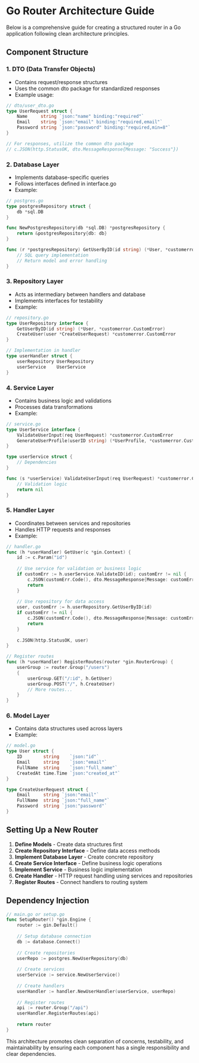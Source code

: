 # Go Router Architecture Guide

Below is a comprehensive guide for creating a structured router in a Go application following clean architecture principles.

## Component Structure

### 1. DTO (Data Transfer Objects)
- Contains request/response structures
- Uses the common dto package for standardized responses
- Example usage:

```go
// dto/user_dto.go
type UserRequest struct {
    Name     string `json:"name" binding:"required"`
    Email    string `json:"email" binding:"required,email"`
    Password string `json:"password" binding:"required,min=8"`
}

// For responses, utilize the common dto package
// c.JSON(http.StatusOK, dto.MessageResponse{Message: "Success"})
```

### 2. Database Layer
- Implements database-specific queries
- Follows interfaces defined in interface.go
- Example:

```go
// postgres.go
type postgresRepository struct {
    db *sql.DB
}

func NewPostgresRepository(db *sql.DB) *postgresRepository {
    return &postgresRepository{db: db}
}

func (r *postgresRepository) GetUserByID(id string) (*User, *customerror.CustomError) {
    // SQL query implementation
    // Return model and error handling
}
```

### 3. Repository Layer
- Acts as intermediary between handlers and database
- Implements interfaces for testability
- Example:

```go
// repository.go
type UserRepository interface {
    GetUserByID(id string) (*User, *customerror.CustomError)
    CreateUser(user *CreateUserRequest) *customerror.CustomError
}

// Implementation in handler
type userHandler struct {
    userRepository UserRepository
    userService    UserService
}
```

### 4. Service Layer 
- Contains business logic and validations
- Processes data transformations
- Example:

```go
// service.go
type UserService interface {
    ValidateUserInput(req UserRequest) *customerror.CustomError
    GenerateUserProfile(userID string) (*UserProfile, *customerror.CustomError)
}

type userService struct {
    // Dependencies
}

func (s *userService) ValidateUserInput(req UserRequest) *customerror.CustomError {
    // Validation logic
    return nil
}
```

### 5. Handler Layer
- Coordinates between services and repositories
- Handles HTTP requests and responses
- Example:

```go
// handler.go
func (h *userHandler) GetUser(c *gin.Context) {
    id := c.Param("id")
    
    // Use service for validation or business logic
    if customErr := h.userService.ValidateID(id); customErr != nil {
        c.JSON(customErr.Code(), dto.MessageResponse{Message: customErr.Message()})
        return
    }
    
    // Use repository for data access
    user, customErr := h.userRepository.GetUserByID(id)
    if customErr != nil {
        c.JSON(customErr.Code(), dto.MessageResponse{Message: customErr.Message()})
        return
    }
    
    c.JSON(http.StatusOK, user)
}

// Register routes
func (h *userHandler) RegisterRoutes(router *gin.RouterGroup) {
    userGroup := router.Group("/users")
    {
        userGroup.GET("/:id", h.GetUser)
        userGroup.POST("/", h.CreateUser)
        // More routes...
    }
}
```

### 6. Model Layer
- Contains data structures used across layers
- Example:

```go
// model.go
type User struct {
    ID        string    `json:"id"`
    Email     string    `json:"email"`
    FullName  string    `json:"full_name"`
    CreatedAt time.Time `json:"created_at"`
}

type CreateUserRequest struct {
    Email     string `json:"email"`
    FullName  string `json:"full_name"`
    Password  string `json:"password"`
}
```

## Setting Up a New Router

1. **Define Models** - Create data structures first
2. **Create Repository Interface** - Define data access methods
3. **Implement Database Layer** - Create concrete repository
4. **Create Service Interface** - Define business logic operations
5. **Implement Service** - Business logic implementation
6. **Create Handler** - HTTP request handling using services and repositories
7. **Register Routes** - Connect handlers to routing system

## Dependency Injection

```go
// main.go or setup.go
func SetupRouter() *gin.Engine {
    router := gin.Default()
    
    // Setup database connection
    db := database.Connect()
    
    // Create repositories
    userRepo := postgres.NewUserRepository(db)
    
    // Create services
    userService := service.NewUserService()
    
    // Create handlers
    userHandler := handler.NewUserHandler(userService, userRepo)
    
    // Register routes
    api := router.Group("/api")
    userHandler.RegisterRoutes(api)
    
    return router
}
```

This architecture promotes clean separation of concerns, testability, and maintainability by ensuring each component has a single responsibility and clear dependencies.